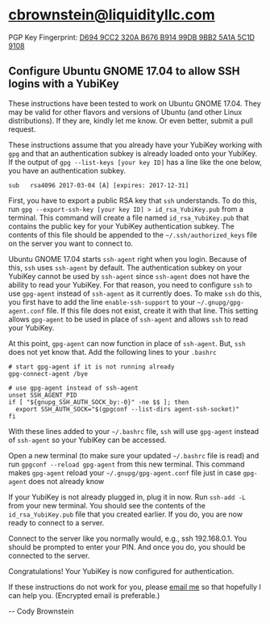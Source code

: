 # cbrownstein@liquidityllc.com
PGP Key Fingerprint:
[D694 9CC2 320A B676 B914 99DB 9BB2 5A1A 5C1D 9108](cbrownstein.asc)

## Configure Ubuntu GNOME 17.04 to allow SSH logins with a YubiKey
These instructions have been tested to work on Ubuntu GNOME 17.04. They may be
valid for other flavors and versions of Ubuntu (and other Linux
distributions). If they are, kindly let me know. Or even better, submit a pull
request.

These instructions assume that you already have your YubiKey working with
`gpg` and that an authentication subkey is already loaded onto your YubiKey.
If the output of `gpg --list-keys [your key ID]` has a line like the one
below, you have an authentication subkey.

```
sub   rsa4096 2017-03-04 [A] [expires: 2017-12-31]
```

First, you have to export a public RSA key that `ssh` understands. To do this,
run `gpg --export-ssh-key [your key ID] > id_rsa_YubiKey.pub` from a terminal.
This command will create a file named `id_rsa_YubiKey.pub` that contains the
public key for your YubiKey authentication subkey. The contents of this file
should be appended to the `~/.ssh/authorized_keys` file on the server you want
to connect to.

Ubuntu GNOME 17.04 starts `ssh-agent` right when you login. Because of this,
`ssh` uses `ssh-agent` by default. The authentication subkey on your YubiKey
cannot be used by `ssh-agent` since `ssh-agent` does not have the ability to
read your YubiKey. For that reason, you need to configure `ssh` to use
`gpg-agent` instead of `ssh-agent` as it currently does. To make `ssh` do
this, you first have to add the line `enable-ssh-support` to your
`~/.gnupg/gpg-agent.conf` file. If this file does not exist, create it with
that line. This setting allows `gpg-agent` to be used in place of `ssh-agent`
and allows `ssh` to read your YubiKey.

At this point, `gpg-agent` can now function in place of `ssh-agent`. But,
`ssh` does not yet know that. Add the following lines to your `.bashrc`

```shell
# start gpg-agent if it is not running already
gpg-connect-agent /bye

# use gpg-agent instead of ssh-agent
unset SSH_AGENT_PID
if [ "${gnupg_SSH_AUTH_SOCK_by:-0}" -ne $$ ]; then
  export SSH_AUTH_SOCK="$(gpgconf --list-dirs agent-ssh-socket)"
fi
```

With these lines added to your `~/.bashrc` file, `ssh` will use `gpg-agent`
instead of `ssh-agent` so your YubiKey can be accessed.

Open a new terminal (to make sure your updated `~/.bashrc` file is read) and
run `gpgconf --reload gpg-agent` from this new terminal. This command makes
`gpg-agent` reload your `~/.gnupg/gpg-agent.conf` file just in case
`gpg-agent` does not already know

If your YubiKey is not already plugged in, plug it in now. Run `ssh-add -L`
from your new terminal. You should see the contents of the
`id_rsa_YubiKey.pub` file that you created earlier. If you do, you are now
ready to connect to a server.

Connect to the server like you normally would, e.g., ssh 192.168.0.1. You
should be prompted to enter your PIN. And once you do, you should be connected
to the server.

Congratulations! Your YubiKey is now configured for authentication.

If these instructions do not work for you, please
[email me](mailto:cbrownstein@liquidityllc.com) so that hopefully I can help
you. (Encrypted email is preferable.)

-- Cody Brownstein
